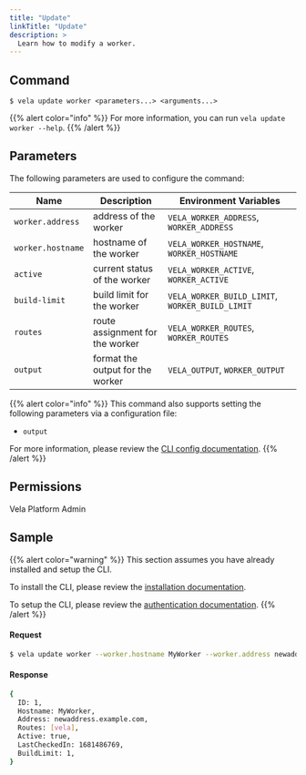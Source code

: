 ```yaml
---
title: "Update"
linkTitle: "Update"
description: >
  Learn how to modify a worker.
---
```


## Command

```
$ vela update worker <parameters...> <arguments...>
```

{{% alert color="info" %}}
For more information, you can run `vela update worker --help`.
{{% /alert %}}

## Parameters

The following parameters are used to configure the command:

| Name              | Description                      | Environment Variables                           |
| ----------------- | -------------------------------- | ----------------------------------------------- |
| `worker.address`  | address of the worker            | `VELA_WORKER_ADDRESS`, `WORKER_ADDRESS`         |
| `worker.hostname` | hostname of the worker           | `VELA_WORKER_HOSTNAME`, `WORKER_HOSTNAME`       |
| `active`          | current status of the worker     | `VELA_WORKER_ACTIVE`, `WORKER_ACTIVE`           |
| `build-limit`     | build limit for the worker       | `VELA_WORKER_BUILD_LIMIT`, `WORKER_BUILD_LIMIT` |
| `routes`          | route assignment for the worker  | `VELA_WORKER_ROUTES`, `WORKER_ROUTES`           |
| `output`          | format the output for the worker | `VELA_OUTPUT`, `WORKER_OUTPUT`                  |

{{% alert color="info" %}}
This command also supports setting the following parameters via a configuration file:

- `output`

For more information, please review the [CLI config documentation](/docs/reference/cli/config/).
{{% /alert %}}

## Permissions

Vela Platform Admin

## Sample

{{% alert color="warning" %}}
This section assumes you have already installed and setup the CLI.

To install the CLI, please review the [installation documentation](/docs/reference/cli/install/).

To setup the CLI, please review the [authentication documentation](/docs/reference/cli/authentication/).
{{% /alert %}}

#### Request

```sh
$ vela update worker --worker.hostname MyWorker --worker.address newaddress.example.com
```

#### Response

```sh
{
  ID: 1,
  Hostname: MyWorker,
  Address: newaddress.example.com,
  Routes: [vela],
  Active: true,
  LastCheckedIn: 1681486769,
  BuildLimit: 1,
}
```

